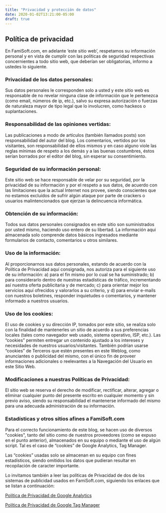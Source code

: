 ```yaml
---
title: "Privacidad y protección de datos"
date: 2020-01-02T13:21:00-05:00
draft: true
---
```


## Política de privacidad

En FamiSoft.com, en adelante ‘este sitio web’, respetamos su información personal y en vista de cumplir con las políticas de seguridad respectivas concernientes a todo sitio web, que deberían ser obligatorias, informo a ustedes lo siguiente.

### Privacidad de los datos personales:

Sus datos personales le corresponden solo a usted y este sitio web es responsable de no revelar ninguna clase de información que le pertenezca (como email, números de ip, etc.), salvo su expresa autorización o fuerzas de naturaleza mayor de tipo legal que lo involucren, como hackeos o suplantaciones.

### Responsabilidad de las opiniones vertidas:

Las publicaciones a modo de artículos (también llamados posts) son responsabilidad del autor del blog. Los comentarios, vertidos por los visitantes, son responsabilidad de ellos mismos y en caso alguno viole las reglas mínimas de respeto a los demás y a las buenas costumbres, éstos serían borrados por el editor del blog, sin esperar su consentimiento.

### Seguridad de su información personal:

Este sitio web se hace responsable de velar por su seguridad, por la privacidad de su información y por el respeto a sus datos, de acuerdo con las limitaciones que la actual Internet nos provee, siendo conscientes que no estamos excluídos de sufrir algún ataque por parte de crackers o usuarios malintencionados que ejerzan la delincuencia informática.

### Obtención de su información:

Todos sus datos personales consignados en este sitio son suministrados por usted mismo, haciendo uso entero de su libertad. La información aqui almacenada solo comprende datos básicos ingresados mediante formularios de contacto, comentarios u otros similares.

### Uso de la información:

Al proporcionarnos sus datos personales, estando de acuerdo con la Política de Privacidad aquí consignada, nos autoriza para el siguiente uso de su información: a) para el fin mismo por lo cual se ha suministrado; b) para considerarlo dentro de nuestras estadísticas de tráfico, incrementando así nuestra oferta publicitaria y de mercado; c) para orientar mejor los servicios aquí ofrecidos y valorarlos a su criterio, y d) para enviar e-mails con nuestros boletines, responder inquietudes o comentarios, y mantener informado a nuestros usuarios.

### Uso de los cookies:

El uso de cookies y su dirección IP, tomados por este sitio, se realiza solo con la finalidad de mantenerles un sitio de acuerdo a sus preferencias locales (tales como navegador web usado, sistema operativo, ISP, etc.). Las “cookies” permiten entregar un contenido ajustado a los intereses y necesidades de nuestros usuarios/visitantes. También podrían usarse “cookies” de Terceros que estén presentes en este Weblog, como anunciantes o publicidad del mismo, con el único fin de proveer informaciones adicionales o reelevantes a la Navegación del Usuario en este Sitio Web.

### Modificaciones a nuestras Políticas de Privacidad:

El sitio web se reserva el derecho de modificar, rectificar, alterar, agregar o eliminar cualquier punto del presente escrito en cualquier momento y sin previo aviso, siendo su responsabilidad el mantenerse informado del mismo para una adecuada administración de su información.

### Estadísticas y otros sitios afines a FamiSoft.com

Para el correcto funcionamiento de este blog, se hacen uso de diversos "cookies", tanto del sitio como de nuestros proveedores (como se expuso en el punto anterior), almacenados en su equipo o mediante el uso de algún script. Tal es el caso de “cookies” de Google Analytics, Tag Manager.

Las “cookies” usadas solo se almacenan en su equipo con fines estadísticos, siendo omitidos los datos que pudieran resultar en recopilación de caracter importante.

Lo invitamos también a leer las políticas de Privacidad de dos de los sistemas de publicidad usados en FamiSoft.com, siguiendo los enlaces que se listan a continuación:

[Política de Privacidad de Google Analytics](http://www.google.com/intl/es_ALL/privacypolicy.html)

[Política de Privacidad de Google Tag Manager](https://www.google.com/analytics/tag-manager/use-policy/)
